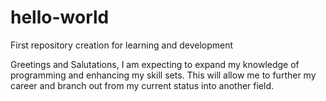 # hello-world
First repository creation for learning and development

Greetings and Salutations,
I am expecting to expand my knowledge of programming and enhancing my skill sets. This will allow me to further my career and branch out from my current status into another field.
